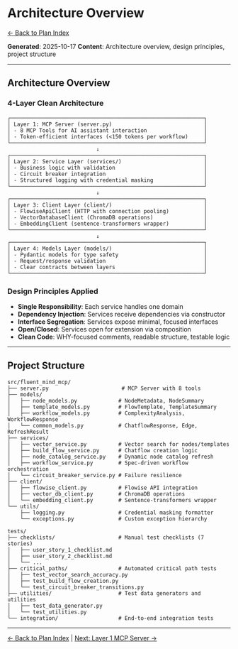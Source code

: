 # Architecture Overview

[← Back to Plan Index](plan_cc.md)

**Generated**: 2025-10-17
**Content**: Architecture overview, design principles, project structure

---

## Architecture Overview

### 4-Layer Clean Architecture

```
┌─────────────────────────────────────────────────────────────┐
│ Layer 1: MCP Server (server.py)                             │
│ - 8 MCP Tools for AI assistant interaction                  │
│ - Token-efficient interfaces (<150 tokens per workflow)     │
└─────────────────────────────────────────────────────────────┘
                            ↓
┌─────────────────────────────────────────────────────────────┐
│ Layer 2: Service Layer (services/)                          │
│ - Business logic with validation                            │
│ - Circuit breaker integration                               │
│ - Structured logging with credential masking                │
└─────────────────────────────────────────────────────────────┘
                            ↓
┌─────────────────────────────────────────────────────────────┐
│ Layer 3: Client Layer (client/)                             │
│ - FlowiseApiClient (HTTP with connection pooling)           │
│ - VectorDatabaseClient (ChromaDB operations)                │
│ - EmbeddingClient (sentence-transformers wrapper)           │
└─────────────────────────────────────────────────────────────┘
                            ↓
┌─────────────────────────────────────────────────────────────┐
│ Layer 4: Models Layer (models/)                             │
│ - Pydantic models for type safety                           │
│ - Request/response validation                               │
│ - Clear contracts between layers                            │
└─────────────────────────────────────────────────────────────┘
```

### Design Principles Applied

- **Single Responsibility**: Each service handles one domain
- **Dependency Injection**: Services receive dependencies via constructor
- **Interface Segregation**: Services expose minimal, focused interfaces
- **Open/Closed**: Services open for extension via composition
- **Clean Code**: WHY-focused comments, readable structure, testable logic

---

## Project Structure

```
src/fluent_mind_mcp/
├── server.py                       # MCP Server with 8 tools
├── models/
│   ├── node_models.py             # NodeMetadata, NodeSummary
│   ├── template_models.py         # FlowTemplate, TemplateSummary
│   ├── workflow_models.py         # ComplexityAnalysis, WorkflowResponse
│   └── common_models.py           # ChatflowResponse, Edge, RefreshResult
├── services/
│   ├── vector_service.py          # Vector search for nodes/templates
│   ├── build_flow_service.py      # Chatflow creation logic
│   ├── node_catalog_service.py    # Dynamic node catalog refresh
│   ├── workflow_service.py        # Spec-driven workflow orchestration
│   └── circuit_breaker_service.py # Failure resilience
├── client/
│   ├── flowise_client.py          # Flowise API integration
│   ├── vector_db_client.py        # ChromaDB operations
│   └── embedding_client.py        # Sentence-transformers wrapper
└── utils/
    ├── logging.py                 # Credential masking formatter
    └── exceptions.py              # Custom exception hierarchy

tests/
├── checklists/                    # Manual test checklists (7 stories)
│   ├── user_story_1_checklist.md
│   ├── user_story_2_checklist.md
│   └── ...
├── critical_paths/                # Automated critical path tests
│   ├── test_vector_search_accuracy.py
│   ├── test_build_flow_creation.py
│   └── test_circuit_breaker_transitions.py
├── utilities/                     # Test data generators and utilities
│   ├── test_data_generator.py
│   └── test_utilities.py
└── integration/                   # End-to-end integration tests
```

---

[← Back to Plan Index](plan_cc.md) | [Next: Layer 1 MCP Server →](02-layer1-mcp-server.md)
